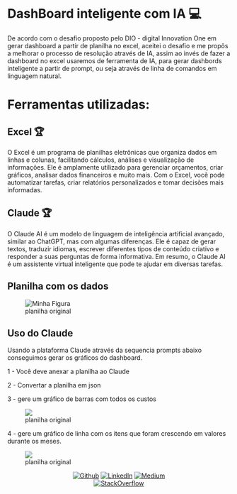 # DashBoard inteligente com IA 💻

De acordo com o desafio proposto pelo DIO - digital Innovation One em gerar dashboard a partir de planilha no excel, aceitei o desafio e me propôs a melhorar o processo de resolução através de IA, assim ao invés de fazer a dashboard no excel usaremos de ferramenta de IA, para gerar dashbords inteligente a partir de prompt, ou seja através de linha de comandos em linguagem natural.

# Ferramentas utilizadas: 

## Excel 🏆
O Excel é um programa de planilhas eletrônicas que organiza dados em linhas e colunas, facilitando cálculos, análises e visualização de informações. Ele é amplamente utilizado para gerenciar orçamentos, criar gráficos, analisar dados financeiros e muito mais. Com o Excel, você pode automatizar tarefas, criar relatórios personalizados e tomar decisões mais informadas.

## Claude  🏆
O Claude AI é um modelo de linguagem de inteligência artificial avançado, similar ao ChatGPT, mas com algumas diferenças. Ele é capaz de gerar textos, traduzir idiomas, escrever diferentes tipos de conteúdo criativo e responder a suas perguntas de forma informativa. Em resumo, o Claude AI é um assistente virtual inteligente que pode te ajudar em diversas tarefas.

## Planilha com os dados

<figure>
  <img src="https://firebasestorage.googleapis.com/v0/b/banco01-9e30b.appspot.com/o/repostorio_img%2FCaptura%20de%20tela%202024-12-18%20160629.png?alt=media&token=32c50df1-0182-40c7-b2f5-392cf2766841" alt="Minha Figura">
  <figcaption>planilha original</figcaption>
</figure>

## Uso do Claude

Usando a plataforma Claude através da sequencia prompts abaixo conseguimos gerar os gráficos do dashboard.

1 - Você deve anexar a planilha ao Claude

2 - Convertar a planilha em json

3 - gere um gráfico de barras com todos os custos


<figure>
  <img src="https://firebasestorage.googleapis.com/v0/b/banco01-9e30b.appspot.com/o/repostorio_img%2FCaptura%20de%20tela%202024-12-18%20175734.png?alt=media&token=da82be4a-0157-45fb-8765-765e334aa811">
  <figcaption>planilha original</figcaption>
</figure>


4 - gere um gráfico de linha com os itens que foram crescendo em valores durante os meses.


<figure>
  <img src="https://firebasestorage.googleapis.com/v0/b/banco01-9e30b.appspot.com/o/repostorio_img%2FCaptura%20de%20tela%202024-12-18%20180455.png?alt=media&token=8eb6f758-644c-4b3c-9f00-079369c2f696">
  <figcaption>planilha original</figcaption>
</figure>


<p align="center"><a 
href="https://github.com/claytonjhamilton" target="_blank"><img alt="Github" 
src="https://img.shields.io/badge/GitHub-%2312100E.svg?&style=for-the-badge&logo=Github&logoColor=white" /></a> <a 
href="https://www.linkedin.com/in/clayton-j-hamilton" target="_blank"><img alt="LinkedIn" 
src="https://img.shields.io/badge/linkedin-%2312100E.svg?&style=for-the-badge&logo=linkedin&logoColor=blue" /></a> <a 
href="https://medium.com/@clayton-hamilton" target="_blank"><img alt="Medium" 
src="https://img.shields.io/badge/medium-%2312100E.svg?&style=for-the-badge&logo=medium&logoColor=white" /></a><br><a 
href="https://stackoverflow.com/users/14122375/hamiltonpharmd" target="_blank"><img alt="StackOverflow" 
src="https://stackoverflow-badge.onrender.com/api/StackOverflowBadge/14122375" /></a> 
</p>
